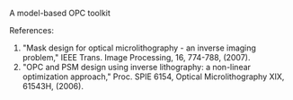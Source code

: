 A model-based OPC toolkit



References:
1. "Mask design for optical microlithography - an inverse imaging problem," IEEE Trans. Image Processing, 16, 774-788, (2007).
2. "OPC and PSM design using inverse lithography: a non-linear optimization approach," Proc. SPIE 6154, Optical Microlithography XIX, 61543H, (2006).
